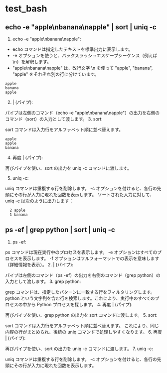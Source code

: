 # test_bash

## echo -e "apple\nbanana\napple" | sort | uniq -c
1. echo -e "apple\nbanana\napple":

- echo コマンドは指定したテキストを標準出力に表示します。
- -e オプションを使うと、バックスラッシュエスケープシーケンス（例えば \n）を解釈します。
- "apple\nbanana\napple" は、改行文字 \n を使って "apple", "banana", "apple" をそれぞれ別の行に分けています。
```
apple
banana
apple
```
2. | (パイプ):

パイプは左側のコマンド（echo -e "apple\nbanana\napple"）の出力を右側のコマンド（sort）の入力として渡します。
3. sort:

sort コマンドは入力行をアルファベット順に並べ替えます。
```
apple
apple
banana
```

4. 再度 | (パイプ):

再びパイプを使い、sort の出力を uniq -c コマンドに渡します。

5. uniq -c:

uniq コマンドは重複する行を削除します。
-c オプションを付けると、各行の先頭にその行が入力に現れた回数を表示します。
ソートされた入力に対して、uniq -c は次のように出力します：
```
  2 apple
  1 banana
```

## ps -ef | grep python | sort | uniq -c
1. ps -ef:

ps コマンドは現在実行中のプロセスを表示します。
-e オプションはすべてのプロセスを表示します。
-f オプションはフルフォーマットでの表示を意味します（詳細情報を表示）。
2. | (パイプ):

パイプは左側のコマンド（ps -ef）の出力を右側のコマンド（grep python）の入力として渡します。
3. grep python:

grep コマンドは、指定したパターンに一致する行をフィルタリングします。
python という文字列を含む行を検索します。これにより、実行中のすべてのプロセスの中から Python プロセスを探します。
4. 再度 | (パイプ):

再びパイプを使い、grep python の出力を sort コマンドに渡します。
5. sort:

sort コマンドは入力行をアルファベット順に並べ替えます。
これにより、同じ内容の行がまとめられ、後続の uniq コマンドで処理しやすくなります。
6. 再度 | (パイプ):

再びパイプを使い、sort の出力を uniq -c コマンドに渡します。
7. uniq -c:

uniq コマンドは重複する行を削除します。
-c オプションを付けると、各行の先頭にその行が入力に現れた回数を表示します。